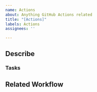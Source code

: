 ```yaml
---
name: Actions
about: Anything GitHub Actions related
title: "[Actions]"
labels: Actions
assignees: ''

---
```


## Describe

### Tasks

## Related Workflow

